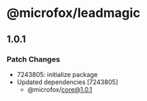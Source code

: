 # @microfox/leadmagic

## 1.0.1

### Patch Changes

- 7243805: initialize package
- Updated dependencies [7243805]
  - @microfox/core@1.0.1
